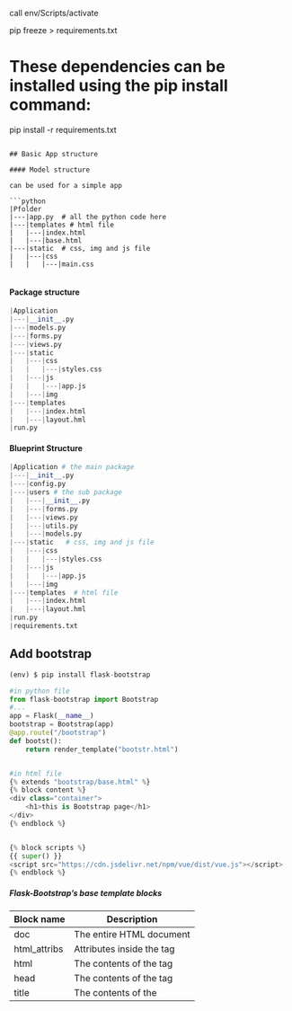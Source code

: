 

call env/Scripts/activate

pip freeze > requirements.txt
# These dependencies can be installed using the pip install command:

pip install -r requirements.txt
```

## Basic App structure

#### Model structure

can be used for a simple app

```python
|Pfolder
|---|app.py  # all the python code here
|---|templates # html file
|   |---|index.html
|   |---|base.html
|---|static  # css, img and js file 
|   |---|css
|   |   |---|main.css
		
```

#### Package structure

```python
|Application
|---|__init__.py
|---|models.py
|---|forms.py
|---|views.py
|---|static
|   |---|css
|   |   |---|styles.css
|   |---|js
|   |   |---|app.js
|   |---|img
|---|templates
|   |---|index.html
|   |---|layout.hml
|run.py
```

####  Blueprint Structure

```python
|Application # the main package
|---|__init__.py
|---|config.py
|---|users # the sub package  
|   |---|__init__.py
|   |---|forms.py
|   |---|views.py
|   |---|utils.py
|   |---|models.py
|---|static   # css, img and js file 
|   |---|css
|   |   |---|styles.css
|   |---|js
|   |   |---|app.js
|   |---|img
|---|templates  # html file
|   |---|index.html
|   |---|layout.hml
|run.py
|requirements.txt 
```



## Add bootstrap

```python
(env) $ pip install flask-bootstrap

#in python file
from flask-bootstrap import Bootstrap
#...
app = Flask(__name__)
bootstrap = Bootstrap(app)
@app.route("/bootstrap")
def bootst():
    return render_template("bootstr.html")


#in html file
{% extends "bootstrap/base.html" %}
{% block content %}
<div class="container">
    <h1>this is Bootstrap page</h1>
</div>
{% endblock %}


{% block scripts %}
{{ super() }}
<script src="https://cdn.jsdelivr.net/npm/vue/dist/vue.js"></script>
{% endblock %}
```

##### Flask-Bootstrap’s base template blocks

| Block name   | Description                                           |
| ------------ | ----------------------------------------------------- |
| doc          | The entire HTML document                              |
| html_attribs | Attributes inside the <html> tag                      |
| html         | The contents of the <html> tag                        |
| head         | The contents of the <head> tag                        |
| title        | The contents of the <title> tag                       |
| metas        | The list of <meta> tags                               |
| styles       | CSS definitions                                       |
| body_attribs | Attributes inside the <body> tag                      |
| body         | The contents of the <body> tag                        |
| navbar       | User-defined navigation bar                           |
| content      | User-defined page content                             |
| scripts      | JavaScript declarations at the bottom of the document |

## Error Pages

```python
# in python file
@app.errorhandler(404)
def page_not_found(e):
	return render_template('404.html'), 404
@app.errorhandler(500)
def internal_server_error(e):
	return render_template('500.html'), 500

#we crreate 404.html and 500.html file

```

## Add CSS

```css
{% block head %}
{{ super() }}
<link rel="shortcut icon" href="{{ url_for('static', filename='favicon.ico') }}"
type="image/x-icon">
<link rel="icon" href="{{ url_for('static', filename='favicon.ico') }}"
type="image/x-icon">
{% endblock %}
```

## Handling  dates and times

```python
(env) $ pip install flask-moment

# python file
from flask-moment import Moment
moment = Moment(app)

#in base.html

    {% block body %}

    {% block scripts %}
    {{ super() }}
    {{ moment.include_moment() }}
    {% endblock %}

    {% endblock %}
#in index.html
{% block body %}

<h1>This is index page</h1>
<p>The local date and time is: {{ moment(current_time).format('LLL') }}.</p>
<p>That was: {{ moment(current_time).fromNow(refresh=True) }}</p>
<p> try this code : {{ current_time }} </p>
<p>The current date and time is: {{ moment(current_time).format('MMMM Do YYYY, h:mm:ss a') }}.</p>

{% endblock %}
```

## Web Forms

##### Simple form

> python file

```python
@app.route('/')
def index():
    return render_template("index.html")


@app.route('/hello',methods=["POST"])
def hello():
    name = request.form.get("name")
    return render_template("hello.html", name=name)
```

> index.html

```html
{% block body %}
<form action="{{ url_for('hello') }}" method="POST">
    <input type="text" name="name" placeholder=" Enter Your Name">
    <button>
        Submit
    </button>
</form>
{% endblock %}
```

> hello.html

```html
{% block body %}
Hello, {{ name }}
{% endblock %}
```



##### WTForms

```python
(venv) $ pip install flask-wtf

# in python file
from flask_wtf import FlaskForm
from wtforms import StringField, SubmitField
from wtforms.validators import DataRequired

app = Flask(__name__)
app.config['SECRET_KEY'] = 'hard to guess string'

class LoginForm(FlaskForm):
    username = StringField("enter your Username : ")
    password = PasswordField("enter your Password : ")
    
@app.route("/form", methods=["GET", "POST"])
def form():
    form = LoginForm()
    if form.validate_on_submit():
        return "<h2> username is :  {} <br> and the password is : {} 						</h2>".format(
                    form.username.data, form.password.data
                 )
    return render_template("form.html", form=form)
    
# in html file

 <form action="{{ url_for('form') }}" method="POST">
        {{ form.csrf_token }}
        {{ form.username.label }}
        {{ form.username }} <br>
        {{ form.password.label }}
        {{ form.password }}<br>
        <input type="submit" value="submit">
    </form>
```

##### WTForms standard HTML fields

`BooleanField` : Checkbox with True and False values
`DateField` Text : field that accepts a `datetime.date` value in a given format
`DateTimeField` : Text field that accepts a `datetime.datetime` value in a given format
`DecimalField  `: Text field that accepts a `decimal.Decimal` value
`FileField File` : upload field
`HiddenField` : Hidden text field
`MultipleFileField ` : Multiple file upload field
`FieldList` : List of fields of a given type

`FloatField`  : Text field that accepts a floating-point value
`FormField`  : Form embedded as a field in a container form
`IntegerField`  : Text field that accepts an integer value
`PasswordField`  : Password text field
`RadioField`  : List of radio buttons
`SelectField`  : Drop-down list of choices
`SelectMultipleField`  : Drop-down list of choices with multiple selection
`SubmitField`  : Form submission button
`StringField`  : Text field
`TextAreaField`  : Multiple-line text field

##### WTForms validators

`DataRequired`  :  Validates that the field contains data after type conversion
`Email`  :  Validates an email address
`EqualTo`  :  Compares the values of two fields; useful when requesting a password to be entered twice for
confirmation
`InputRequired`  :  Validates that the field contains data before type conversion
`IPAddress `  : Validates an IPv4 network address
`Length `  : Validates the length of the string entered
`MacAddress`  :  Validates a MAC address
`NumberRange `  : Validates that the value entered is within a numeric range
`Optional`  :  Allows empty input in the field, skipping additional validators
`Regexp`  :  Validates the input against a regular expression
`URL `  : Validates a URL
`UUID `  : Validates a UUID
`AnyOf `  : Validates that the input is one of a list of possible values
`NoneOf `  : Validates that the input is none of a list of possible values

##### Using reCAPTCH IN WTForms

```python
#python file
from flask_wtf import FlaskForm, RecaptchaField
...
app.config["RECAPTCHA_PUBLIC_KEY"] = "6LdzlboUAAAAAHqPF6xaIcHopRX82j4ohEW1WlFQ"
app.config["RECAPTCHA_PRIVATE_KEY"] = "6LdzlboUAAAAAMZbgKBAnAOBZCReWHXMw7S6nwjy"
...
recaptcha = RecaptchaField()

# html file

<form action="{{ url_for('form') }}" method="POST">
            {{ form.csrf_token }}
            {{ form.username.label }}
            {{ form.username }} <br>
            {{ form.password.label }}
            {{ form.password }}<br>
            {{ form.recaptcha }}
            {% for error in form.recaptcha.errors %}
            <ul>
            <li style="color:red;"> {{ error }}</li>
            </ul>
            {% endfor %}
            <input type="submit" value="submit">
        </form>

```

##### Creating a Macro to Reduce Code Duplication

```html
<!-- _render_field.html -->
{% macro render_field(field) %}
{{ field.label }} 
{{ field(**kwargs)|safe }}<!-- (kwargs) keyword argement-->
<ul>
{% for error in field.errors %}
<li style="color:red;"> {{ error }}</li>
{% endfor %}
</ul>
{% endmacro %}

<!-- to use it  -->
{% from "_render_field.html" import render_field %}
...
<form action="{{ url_for('form') }}" method="POST">
{{ form.csrf_token }}
{{ render_field(form.username) }}
{{ render_field(form.password) }}
{{ render_field(form.recaptcha) }}
<input type="submit" value="submit">
</form>
```

##### Using Bootstrap With WTForms

```html
<!-- bootstrap code-->
<form>
  <div class="form-group">
    <label for="exampleInputEmail1">Email address</label>
    <input type="email" class="form-control" id="exampleInputEmail1" aria-describedby="emailHelp" placeholder="Enter email">
    <small id="emailHelp" class="form-text text-muted">We'll never share your email with anyone else.</small>
  </div>
  <div class="form-group">
    <label for="exampleInputPassword1">Password</label>
    <input type="password" class="form-control" id="exampleInputPassword1" placeholder="Password">
  </div>
  <div class="form-group form-check">
    <input type="checkbox" class="form-check-input" id="exampleCheck1">
    <label class="form-check-label" for="exampleCheck1">Check me out</label>
  </div>
  <button type="submit" class="btn btn-primary">Submit</button>
</form>

<!-- converted code-->
<form action="{{ url_for('form') }}" method="POST">
            {{ form.csrf_token }}
            <div class="form-group">
                <label for="exampleInputEmail1"> {{ form.username.label }}</label>
                {{ form.username(class="form-control", placeholder="Enter email") }}
            </div>
            <div class="form-group">
                <label for="exampleInputEmail1"> {{ form.password.label }}</label>
                {{ form.password(class="form-control", placeholder="Enter email") }}
                <div class="form-group">
                    {{ form.recaptcha }}
                    {% for error in form.recaptcha.errors %}
                    <ul>
                        <li style="color:red;"> {{ error }}</li>
                    </ul>
                    {% endfor %}
                </div>
                <button type="submit" class="btn btn-primary">Submit</button>
        </form>
```

##### Validator Error

```python

class LoginForm(FlaskForm):
    #...
    def validate_field(self, field):
        if True:
            raise ValidationError('validation message')

            
#Example:
from flask_wtf import FlaskForm
from wtforms import StringField, PasswordField, SubmitField, BooleanField
from wtforms.validators import DataRequired, length, Email, EqualTo, ValidationError
from flaskblog.models import User


class RegistrationForm(FlaskForm):
    username = StringField('Username', validators=[
                           DataRequired(), length(min=4, max=20)])
    email = StringField('Email', validators=[DataRequired(), Email()])
    password = PasswordField('Password', validators=[
                             DataRequired(), length(min=8, max=16)])
    confirm_password = PasswordField('Confirm Password', validators=[
        DataRequired(), EqualTo('password')])
    submit = SubmitField('Sign Up')

   
    def validate_username(self, username):
        #check if username is in the db 
        user = User.query.filter_by(username=username.data).first()
        # if user exist in db 
        if user:
            raise ValidationError('username already exists. Try another?')
        
        
```



## Linking page

```python
#python code 
@app.route('/more')
def morefun():
    return render_template("more.html")

# in html code
<a href="{{ url_for('morefun') }}">See more... <a/>
```

##  Database

#### Python Database Frameworks 

- in Flask you can work with **MySQL**, **Postgres**, **SQLite**, **Redis**, **MongoDB**, **CouchDB**, or **DynamoDB** if any of
  these is your favorite.
- there are also a number of database abstraction
  layer packages, such as **SQLAlchemy** or **MongoEngine**, that allow you to work at a
  higher level with regular Python objects instead of database entities such as tables,
  documents, or query languages.

###### Facture in  choosing a database

- Ease to Use
- Performance
- Portability
- Flask Integration

#### Flask SQLAlchemy

```python
(env)$ pip install sqlalchemy

#in python file
import os
from flask_sqlalchemy import SQLAlchemy

basedir = os.path.abspath(os.path.dirname(__file__))
app =Flask(__name__)
app.config["SQLALCHEMY_DATABASE_URI"] = 'sqlite:///' + os.path.join(basedir,'data.sqlite')
app.config["SQLALCHEMY_TRACK_MODIFICATIONS"] = False

db = SQLAlchemy(app)
```



##### Flask-SQLAlchemy database URLs

| Database Engine     | URL                                              |
| ------------------- | ------------------------------------------------ |
| MYSQL               | mysql://username:password@hostname/database      |
| Postgres            | postgresql://username:password@hostname/database |
| SQLite(Linux,macOS) | sqlite:////absolute/path/to/database             |
| SQLite(windows)     | sqlite:///c:/absolute/path/to/database           |

**Ex : **`app.config["SQLALCHEMY_DATABASE_URI"] = "sqlite:///test.db"`

suggests setting key  `SQLALCHEMY_TRACK_MODIFICATIONS` to use less memory 

`app.config["SQLALCHEMY_TRACK_MODIFICATIONS"] = False`



##### Model 

create a model

```python
class Role(db.Model):
    # SQLAlchemy assign a default table name if you don't assignet
    __tablename__ = "roles"
    id = db.Column(db.Integer, primary_key=True)
    name = db.Column(db.String(64), unique=True)

    def __repr__(self):
        return '<Role %r>' % self.name
    
    
class User(db.Model):
    __tablename__="users"
    id= db.Column(db.Integer, Primary_key=True)
    username=db.Column(db.String(64), unique=True)

    def __repr__(self):
    
```

###### Create SQL db

```python
(env)$ >> python
from <filename>(ex:hello) import db #model
from apllication import db #package
db.create_all()


#you can use terminal to add data to db


```



##### SQLAlchemy column types

| Type name    | Python type        | Description                                                  |
| ------------ | ------------------ | ------------------------------------------------------------ |
| Integer      | int                | Regular integer, typically 32 bits                           |
| SmallInteger | int                | Short-range integer, typically 16 bits                       |
| BigInteger   | int or long        | Unlimited precision integer                                  |
| Float        | float              | Floating-point number                                        |
| Numeric      | decimal.Decimal    | Fixed-point number                                           |
| String       | str                | Variable-length string                                       |
| Text         | str                | Variable-length string, optimized for large or unbounded length |
| Unicode      | unicode            | Variable-length Unicode string                               |
| UnicodeText  | unicode            | Variable-length Unicode string, optimized for large or unbounded length |
| Boolean      | bool               | Boolean value                                                |
| Date         | datetime.date      | Date value                                                   |
| Time         | datetime.time      | Time value                                                   |
| DateTime     | datetime.datetime  | Date and time value                                          |
| Interval     | datetime.timedelta | Time interval                                                |
| Enum         | str                | List of string values                                        |
| PickleType   | Any python object  | Automatic Pickle serialization                               |
| LargeBinary  | str                | Binary blob                                                  |

##### SQLAlchemy column options

`primary_key`   If set to True , the column is the table’s primary key.
`unique`   If set to True , do not allow duplicate values for this column.
`index`   If set to True , create an index for this column, so that queries are more efficient.
`nullable`   If set to True , allow empty values for this column. If set to False , the column will not allow null values.
`default`   Define a default value for the column.



##### Relationships

###### One To Many Relationship

```python
#  a Role can have Many User
# a User can have One Role


class Role(db.Model):
	__tablename__ = "roles"
    id = db.Column(db.Integer, primary_key=True)
    name = db.Column(db.String(64), unique=True)
    # from user table i want to know the user with the same role
    # (backref) is going to create a fake column(role) in the other  				table(User)
	users = db.relationship('User', backref='rol²e' ,lazy='dynamic')
    
    
    
class User(db.Model):
	 __tablename__="users"
    id= db.Column(db.Integer, Primary_key=True)
    username=db.Column(db.String(64), unique=True)
    # the id of the role from roles table
	role_id = db.Column(db.Integer, db.ForeignKey('roles.id'))
```

###### One to One Relationships

```python
class Parent(db.Model):
	__tablename__ = "parent"
    id = db.Column(db.Integer, primary_key=True)
    name = db.Column(db.String(64), unique=True)
	child = db.relationship('Child', backref='parent', uselist=False)
    
    
class Child(db.Model):
	 __tablename__="child"
    id= db.Column(db.Integer, Primary_key=True)
    username=db.Column(db.String(64), unique=True)
	parent_id = db.Column(db.Integer, db.ForeignKey('parent.id'))
```

###### Many-To-Many Relationships

```python
# Association table
subs= db.Table('subs',
              db.Column('user_id',db.Integer, db.ForeignKey('user.user_id')),
              db.Column('channel_id',db.Integer, ForeignKey('channel.channel_id')))


# a user can subscribe to many channel
class User(db.model):
    user_id= db.Column(db.Integer, Primary_key=True)
    name = db.Column(db.String(20))
    subscription=db.ralationship('Channel', secondary= subs, backref=db.backref('subscribers', lazy ='dynamic'))
      
               
# a channel can have many users 
class Channel(db.model):
    channel_id= db.Column(db.Integer, Primary_key=True)
    channel_name = db.Column(db.String(20))
```



###### SQLAlchemy relationship options

`backref` Add a back reference in the other model in the relationship.
`primaryjoin` Specify the join condition between the two models explicitly. This is necessary only for 								ambiguous relationships.
`lazy` Specify how the related items are to be loaded. Possible values are select (items are loaded on
			 demand the first time they are accessed), immediate (items are loaded when the source object is
			 loaded), joined (items are loaded immediately, but as a join), subquery (items are loaded
			 immediately, but as a subquery), noload (items are never loaded), and dynamic (instead of loading
			 the items, the query that can load them is given).
`uselist` If set to False , use a scalar instead of a list.
`order_by` Specify the ordering used for the items in the relationship.
`secondary` Specify the name of the association table to use in many-to-many relationships.
`secondaryjoin` Specify the secondary join condition for many-to-many relationships when SQLAlchemy								   cannot determine it on its own.

##### Database Operations

###### Creating the Tables

```python
(env) $ flask shell
>>> from hello import db
>>> db.create_all()
# to destroy all the data of db
>>> db.drop_all()
```

###### Inserting Rows

```sqlite
>>> from hello import Role, User
>>> admin_role = Role(name='Admin')
>>> mod_role = Role(name='Moderator')
>>> user_role = Role(name='User')
>>> user_john = User(username='john', role=admin_role)
>>> user_susan = User(username='susan', role=user_role)
>>> user_david = User(username='david', role=user_role)

>>> db.session.add(admin_role)
>>> db.session.add(mod_role)
>>> db.session.add(user_role)
>>> db.session.add(user_john)
>>> db.session.add(user_susan)
>>> db.session.add(user_david)
or
>>> db.session.add_all([admin_role, mod_role, user_role,
... user_john, user_susan, user_david])

>>> db.session.commit()
```

###### Modifying Rows

```sqlite
>>> admin_role.name = 'Administrator'
>>> db.session.add(admin_role)
>>> db.session.commit()
```

###### Deleting Rows

```sqlite
>>> db.session.delete(mod_role)
>>> db.session.commit()
```

###### Querying Rows

```sqlite
>>> Role.query.all()
[<Role 'Administrator'>, <Role 'User'>]
>>> User.query.all()
[<User 'john'>, <User 'susan'>, <User 'david'>]


>>> User.query.filter_by(role=user_role).all()
[<User 'susan'>, <User 'david'>]
```

###### SQLAlchemy query filters

`filter()` Returns a new query that adds an additional filter to the original query
`filter_by()` Returns a new query that adds an additional equality filter to the original query
`limit()` Returns a new query that limits the number of results of the original query to the given number
`offset()` Returns a new query that applies an offset into the list of results of the original query
`order_by()` Returns a new query that sorts the results of the original query according to the given criteria
`group_by()` Returns a new query that groups the results of the original query according to the given criteria

###### SQLAlchemy query executors

`all()` Returns all the results of a query as a list
`first()` Returns the first result of a query, or None if there are no results
`first_or_404()` Returns the first result of a query, or aborts the request and sends a 404 error as the 									response if there are no results
`get()` Returns the row that matches the given primary key, or None if no matching row is found
`get_or_404()` Returns the row that matches the given primary key or, if the key is not found, aborts the 								request and sends a 404 error as the response
`count()` Returns the result count of the query
`paginate()` Returns a Pagination object that contains the specified range of results

```sql
>>> users = user_role.users
>>> users
[<User 'susan'>, <User 'david'>]
>>> users[0].role
<Role 'User'>


>>> user_role.users.order_by(User.username).all()
[<User 'david'>, <User 'susan'>]
>>> user_role.users.count()
2
```



#### Code for Test

> python file

```python
@app.route('/', methods=['GET', 'POST'])
def index():
	form = NameForm()
	if form.validate_on_submit():
		user = User.query.filter_by(username=form.name.data).first()
		if user is None:
			user = User(username=form.name.data)
			db.session.add(user)
			db.session.commit()
			session['known'] = False
		else:
			session['known'] = True
		session['name'] = form.name.data
		form.name.data = ''
		return redirect(url_for('index'))
	return render_template('index.html',
		form=form, name=session.get('name'),
		known=session.get('known', False))
```

> html file

```html
{% extends "base.html" %}
{% import "bootstrap/wtf.html" as wtf %}
{% block title %}Flasky{% endblock %}
{% block page_content %}
<div class="page-header">
<h1>
    Hello, 
    {% if name %}
    {{ name }}
    {% else %}
    Stranger
    {% endif %}
    !</h1>
{% if not known %}
<p>Pleased to meet you!</p>
{% else %}
<p>Happy to see you again!</p>
{% endif %}
</div>
{{ wtf.quick_form(form) }}
{% endblock %}
```

## Flask Migrate

if i want to add new column to table in my database flask migrate compare the current version off your database with the old one and make changes . 

```python
from flask import Flask
from flask_sqlalchemy import SQLAlchemy

app = Flask(__name__)
app.config.from_pyfile('config.cfg')
db = SQLAlchemy

class Person(db.Model):
    id = db.Column(db.Integer, primary_key=True)
    name = db.Column(db.String(20))
    pets = db.ralationship('Pet', backref ='owner', lazy='dynamic')

class Pet(db.Model):
    
    id = db.Column(db.Integer, primary_key=True)
    name = db.Column(db.String(20))
    new = db.Column(db.String(20))
    owner_id = db.Column(db.Integer, db.ForeignKey('person.id'))
```

> (env) $ pip install flask-migrate

```python
from flask_migrate import Migrate
...
migrate = Migrate(app, db)
```

##### Initialize 

This commend create a  **migrations directory**   where all the migration scripts will be
stored.

```
(env) $ flask db init
```

##### Create a Migration Script

```
(env) $ flask db migrate -m"initial megration"
```

##### Updating a Migrate 

```
(env) $ flask db update
```

### Using Flask-Script

> menage.py

```python
from flask_script import Manager
from flask_migrate import Migrate, MigrateCommand
...

migrate = Migrate(app, db)

manager = Manager(app)
manager.add_command('db', MigrateCommand)
```

```
$ python manage.py db init
$ python manage.py db migrate
$ python manage.py db upgrade
$ python manage.py db --help
```



## Flask-Mail

Many types of applications need to notify users when certain events occur, and the
usual method of communication is email.

we are going to learn how to send emails from a Flask application.



##### Install Flask-Mail

```
(env) $ pip install flask-mail
```

###### Flask-Mail SMTP server configuration keys

| Key           | Default   | Description                                   |
| ------------- | --------- | --------------------------------------------- |
| MAIL_SERVER   | localhost | Hostname or IP address of the email server    |
| MAIL_PORT     | 25        | Port of the email server                      |
| MAIL_USE_TLS  | Fase      | Enable Transport Layer Security(TLS) Security |
| MAIL_USE_SSL  | Flase     | Enable Secure Sockets Layer (SSL) Security    |
| MAIL_USERNAME | None      | Mail Account username                         |
| MAIL_PASSWORD | None      | Mail Account password                         |

###### Configuration

**In Python File** 

```python
from flask_mail import Mail
import os
# ...
app.config['MAIL_SERVER'] = 'smtp.googlemail.com'
app.config['MAIL_PORT'] = 587
app.config['MAIL_USE_TLS'] = True
app.config['MAIL_USERNAME'] = os.environ.get('MAIL_USERNAME')
app.config['MAIL_PASSWORD'] = os.environ.get('MAIL_PASSWORD')
app.config['MAIL_DEFAULT_SENDER'] = ('Ismail Fiki','contact@ismailfiki.com')
app.config['MAIL_MAX_EMAILS'] = None

#Flask-Mail is initiation

mail = Mail(app)
```

> Never write account credentials directly in your scripts, particularly
> if you plan to release your work as open source. To protect your
> account information, have your script import sensitive information
> from environment variables.



Set Up Server And Send Email

```python
from flask_mail import Mail, Message
...
@app.route('/')
def index():
    msg = Message('Hey There', recipients=['sendto@mail.com'])
    # to add more recipient
    msg.add_recipient('sendto3@mail.com','sendto2@mail.com')
    #you can use msg.body or msg.html don't use them both at the same time
    msg.body = 'message body '
    msg.html = '<b> this is the message on html </b>'
    mail.send(msg)
    return 'Message has been sent!'
```



###### Integrate Email With The App

```python
from flask_mail import Message
...
app.config['FLASKY_MAIL_SUBJECT_PREFIX'] = '[Flasky]'
app.config['FLASKY_MAIL_SENDER'] = 'Flasky Admin <flasky@example.com>'

def send_email(to, subject, template, **kwargs):
    msg = Message(app.config['FLASKY_MAIL_SUBJECT_PREFIX'] + subject,
    	sender=app.config['FLASKY_MAIL_SENDER'], recipients=[to])
    msg.body = render_template(template + '.txt', **kwargs)
    msg.html = render_template(template + '.html', **kwargs)
    mail.send(msg)
```

```python
# ...
app.config['FLASKY_ADMIN'] = os.environ.get('FLASKY_ADMIN')
# ...
@app.route('/', methods=['GET', 'POST'])
def index():
	form = NameForm()
	if form.validate_on_submit():
    	user = User.query.filter_by(username=form.name.data).first()
    if user is None:
    	user = User(username=form.name.data)
    	db.session.add(user)
    	session['known'] = False
    	if app.config['FLASKY_ADMIN']:
    		send_email(app.config['FLASKY_ADMIN'], 'New User',
    			'mail/new_user', user=user)
    else:
    	session['known'] = True
    session['name'] = form.name.data
    form.name.data = ''
    return redirect(url_for('index'))
return render_template('index.html', form=form, name=session.get('name'),
    	known=session.get('known', False))
```

# Package Structure

```
flasky
	packagename
	___|templates
	___|static
	___|__init__.py
	___|rootes.py
	___|forms.py
	___|models.py
	env
	run.py
```

```
to create a db
python
>> from packagename import db
>> from packagename.models import <class names>
>>db.create_all()

```



## Flash Notification

`rootes.py`

```python
from flask import flash
# passing the message and class for bbotstrap to use
flash(f'Your Account has been created ! You are now able to log in ', 'success')

```

in `base.html`

```html
 <div class="col-md-8">
                <!-- create an alert for flash message using bootstrap -->
                {% with messages = get_flashed_messages(with_categories =true) %}
                {% if messages %}
                {% for category, message in messages %}
                <div class="alert alert-{{ category }} ">
                    {{ message }}
                </div>
                {% endfor %}
                {% endif %}
                {% endwith %}
                {% block content %}{% endblock %}
            </div>
```



## Large Application Structure

```
flasky
	app
	___|templates
	___|static
	___|main
	_______|__init__.py
	_______|errors.py
	_______|forms.py
	_______|views.py
	___|__init__.py
	___|email.py
	___|models.py
	migrations
	tests
	___|__init__.py
	___|test*.py
	env
	requirements.txt
	config.py
	flasky.py
```

## Security

### Bcrypt

```python
pip install flask-bcrypt




#create hash code in register for example
hashed_password = bcrypt.generate_password_hash(<password>).decode('utf-8')
#check if the password we have is equil to the password we entred
bcrypt.check_password_hash(hashed_password,<pass>)

```

in  `__init__.py ` file

```python
from flask_bcrypt import Bcrypt

bcrypt = Bcrypt(app)
```

## flask-login

```python
pip install flask-login

#initialisation
# in __init__.py
from flask_login import LoginLanager

#...
login_manager = LoginManager(app)
login_manager.login_view = 'login'

# in models.py
from <packagename> import db,login_manager


# EXAMPLE:

# in models.py
#****************

from flaskblog import db, login_manager
from flask_login import UserMixin

# create a decorated function to connect to db
@login_manager.user_loader
def load_user(user_id):
    return User.query.get(int(user_id))


class User(db.Model, UserMixin):
    #....

# in roores.py
#****************
from flask import render_template, url_for, flash, redirect
from flaskblog import app, db, bcrypt
from flaskblog.forms import RegistrationForm, LoginForm
from flaskblog.models import User, Post
from flask_login import login_user, current_user, logout_user, login_required


@app.route('/login', methods=['GET', 'POST'])
def login():
    if current_user.is_authenticated:
        return redirect(url_for('home'))
    form = LoginForm()
    if form.validate_on_submit():
        # check if the email exist
        user = User.query.filter_by(email=form.email.data).first()
        # check if the email and password is valid
        if user and bcrypt.check_password_hash(user.password, 						form.password.data):
            login_user(user, remember=form.remember.data)
            return redirect(url_for('home'))
        else:
            flash(f'Login Unsuccessful. Please check your Email and 						password', 'danger')
    return render_template('login.html', title='Login', form=form)


@app.route('/logout')
def logout():
    logout_user()
    return redirect(url_for('home'))


@app.route('/account')
@login_required
def account():
    return render_template('account.html', title='Account' )

```

#### CRUD

###### Create

> rootes.py

```python
@app.route('/')
@app.route('/home')
def home():
    posts = Post.query.all()
    return render_template('home.html', posts=posts)



@app.route('/post/new', methods=['GET', 'POST'])
@login_required
def new_post():
    form = PostForm()
    if form.validate_on_submit():
        new_post = Post(title=form.title.data,
                        content=form.content.data, author=current_user)
        # add the user to db
        db.session.add(new_post)
        # commit change
        db.session.commit()
        flash('Your Post has been created', 'success')
        return redirect(url_for('home'))
    return render_template('create_post.html', title='New Post', legend='New Post', form=form)
```

> forms.py

```python
class PostForm(FlaskForm):
    title = StringField('Title', validators=[DataRequired()])
    content = TextAreaField('Content', validators=[DataRequired()])
    submit = SubmitField('Post')
```

> create_post.html

```html
{% extends 'layout.html' %}



{% block content %}
<div class="content-section">
    <form method="POST" action="">
        {{ form.hidden_tag() }}
        <fieldset class="form-group">
        <legend class="border-bottom mb-4">{{ legend }} </legend>
        <div class="form-group">
        {{ form.title.label(class="form-control-label") }}
        {% if form.title.errors %}
        {{ form.title(class="form-control form-control-lg is-invalid") }}
         <div class="invalid-feedback">
        {% for error in form.title.errors %}
         <span>{{ error }}</span>
        {% endfor %}
                    </div>
        {% else %}
        {{ form.title(class="form-control form-control-lg") }}
         {% endif %}
            </div>
            <div class="form-group">
        {{ form.content.label(class="form-control-label") }}
        {% if form.content.errors %}
       {{ form.content(class="form-control form-control-lg is-invalid") }}
                    <div class="invalid-feedback">
                        {% for error in form.content.errors %}
                            <span>{{ error }}</span>
                        {% endfor %}
                    </div>
                {% else %}
                    {{ form.content(class="form-control form-control-lg") }}
                {% endif %}
            </div>
        </fieldset>
        <div class="form-group">
            {{ form.submit(class="btn btn-outline-info") }}
        </div>
    </form>
</div>
{% endblock %}
```

> layout.html

```html
...
{% if current_user.is_authenticated %}
<a class="nav-item nav-link" href="{{ url_for('new_post') }}">New Post</a>
...
 {% endif %}
```

###### Update

> post.html

```html
{% extends 'layout.html' %}

{% block content %}

<article class="media content-section">
  <img class="rounded-circle article-img" src="{{ url_for('static', filename='image/'+post.author.image_file) }}">
  <div class="media-body">
    <div class="article-metadata">
      <a class="mr-2" href="#">{{ post.author.username }}</a>
      <small class="text-muted">{{ post.date_posted.strftime('%Y-%m-%d at %H:%M:%S') }}</small>
      {% if post.author == current_user %}
      <div>
        <a class="btn btn-secondary btn-sm mt-1 mb-1" href="{{ url_for('update_post', post_id=post.id) }}"> Update </a>
        <button type="button" class="btn btn-danger btn-sm m-1" data-toggle="modal" data-target="#deletModal">Delete
        </button>
        <!-- Modal -->
        <div class="modal fade" id="deletModal" tabindex="-1" role="dialog" aria-labelledby="deletModalLabel"
          aria-hidden="true">
          <div class="modal-dialog" role="document">
            <div class="modal-content">
              <div class="modal-header">
                <h5 class="modal-title" id="deletModalLabel">Delet Post</h5>
                <button type="button" class="close" data-dismiss="modal" aria-label="Close">
                  <span aria-hidden="true">&times;</span>
                </button>
              </div>
              <!-- <div class="modal-body">
                Are you Sure you want to Delete this Post ?
              </div> -->
              <div class="modal-footer">
                <button type="button" class="btn btn-secondary" data-dismiss="modal">Close</button>
                <form action="{{ url_for('delete_post',post_id=post.id) }}" method="post">
                  <input type="submit" class="btn btn-danger" value="Delete">
                </form>
              </div>
            </div>
          </div>
        </div>
      </div>
      {% endif %}
    </div>
    <h2 class="article-title">{{ post.title }}</h2>
    <p class="article-content">{{ post.content }}</p>
  </div>
</article>

{% endblock %}
```



> rootes.py

```python
@app.route('/post/<int:post_id>/update', methods=['GET', 'POST'])
@login_required
def update_post(post_id):
    #get the post with id= post_id or 404 page
    post = Post.query.get_or_404(post_id)
    #if the author of the post != the current user 
    if post.author != current_user:
        # forbieden page 
        abort(403)
    form = PostForm()
    if form.validate():
        post.title = form.title.data
        post.content = form.content.data

        db.session.commit()
        flash('Your Post has been Updated!', 'success')
        return redirect(url_for('post', post_id=post.id))
    elif request.method == 'GET':
        form.title.data = post.title
        form.content.data = post.content

    return render_template('create_post.html', title='Update Post', legend='Update Post', form=form)

```

###### Delete

> rootes.html

```python
@app.route('/post/<int:post_id>/delete', methods=['POST'])
@login_required
def delete_post(post_id):
     #get the post with id= post_id or 404 page
    post = Post.query.get_or_404(post_id)
    #if the author of the post != the current user 
    if post.author != current_user:
        # forbieden page 
        abort(403)
    db.session.delete(post)
    db.session.commit()
    flash('Your Post has been Deleted!', 'warning')
    return redirect(url_for('home'))
```

#### Pagination

```python
# 1 rootes.py
@app.route('/')
@app.route('/home')
def home():
    #get the 'page' with default=1 and accept only int
    page = request.args.get('page',1,type = int)            # Add this
    posts = Post.query.all() 								# Remove this
    #paginare 5 post per page
    posts = Post.query.paginate(page =page, per_page=5)     # Add this
    return render_template('home.html', posts=posts)


# 2 home.html
{% for post in posts %}                              # Remove this
{% for post in posts.items %}                        # Add this
...
#in the end of the page we add this code
{% for page_num in posts.iter_pages(left_edge=1, right_edge=1, left_current=1, right_current=2) %}
{% if page_num %}
    <!-- if we are in the curreet page -->
    {% if posts.page == page_num %}
    <!-- fill this btn -->
    <a class="btn btn-info mb-4" href="{{ url_for('home',page=page_num) }}"> {{ page_num }} </a>
    {% else %}
    <a class="btn btn-outline-info mb-4" href="{{ url_for('home',page=page_num) }}"> {{ page_num }} </a>
    {% endif %}

{% else %}
...
{% endif %}
{% endfor %}
```

#### Order Post 

```python
# order post from the wenest to the last 
posts = Post.query
.order_by(Post.date_posted.desc())
.paginate(page =page, per_page=5)

```

#### Display post by User

```python
 # 1 create a root for user post
    # roots.py
    @app.route('/user/<string:username>')
def user_posts(username):
    #get the 'page' with default=1 and accept only int
    page = request.args.get('page',1,type = int)
    # grab the post by user
    user = User.query.filter_by(username=username).first_or_404()
    #filter post by username if one is found 
    #paginare 5 post per page
    posts = Post.query\
        .filter_by(author=user)\
        .order_by(Post.date_posted.desc())\
        .paginate(page =page, per_page=5)
    return render_template('user_posts.html', posts=posts, user=user)


# 2  create a view for this 
	# user_posts.html
    
{% extends 'layout.html' %}

{% block content %}

<h1 class="mb-3"> Posts by : {{ user.username }} ({{ posts.total }}) </h1>
{% for post in posts.items %}
<article class="media content-section">
<img class="rounded-circle article-img" src="{{ url_for('static', filename='image/'+post.author.image_file) }}">
    <div class="media-body">
        <div class="article-metadata">
            <a class="mr-2" href="{{ url_for('user_posts', username = post.author.username) }}">{{ post.author.username }}</a>
            <small class="text-muted">{{ post.date_posted.strftime('%Y-%m-%d') }}</small>
        </div>
        <h2><a class="article-title" href="{{ url_for('post', post_id=post.id) }}">{{ post.title }}</a></h2>
        <p class="article-content">{{ post.content }}</p>
    </div>
</article>
{% endfor %}
{% for page_num in posts.iter_pages(left_edge=1, right_edge=1, left_current=1, right_current=2) %}
{% if page_num %}
    <!-- if we are in the curreet page -->
    {% if posts.page == page_num %}
    <!-- fill this btn -->
    <a class="btn btn-info mb-4" href="{{ url_for('user_posts', username=user.username ,page=page_num) }}"> {{ page_num }} </a>
    {% else %}
    <a class="btn btn-outline-info mb-4" href="{{ url_for('user_posts', username=user.username ,page=page_num) }}"> {{ page_num }} </a>
    {% endif %}

{% else %}
...
{% endif %}
{% endfor %}

{% endblock %}
```

## Email and Password Reset

use Email to allow users to reset there password



### Generate   Secure Token

```python
from itsdangerous import TimedJSONWebSignatureSerializer as Serializer
#Generate token expire time is 30 seconds
s = Serializer('secret',30)
token = s.dumps({'user_id':1}).decode('utf-8')
token
'eyJhbGciOiJIUzUxMiIsImlhdCI6MTU3MTU3MDM0NiwiZXhwIjoxNTcxNTcwMzc2fQ.eyJ1c2VyX2lkIjoxfQ.Z92_ZiQlACUts_3Fg49EXcZhSAuEMyWEU_QzLzvBhT6QC-ae8yqwZc91YZNIi16UVbhLpuRnagGVJqRnGz-F1A'
# if we load this after 30second it giv's an error
s.loads(token)
{'user_id': 1}
```

##### Create Validation Methods

```python
# models.py
# 

from flaskblog import db, login_manager, app
from itsdangerous import TimedJSONWebSignatureSerializer as Serializer

class User(db.Model, UserMixin):
	...
    # generate rest token
    def get_rest_token(self, expire_sec=1800):
        s = Serializer(app.config['SECRET_KEY'], expire_sec)
        return s.dumps({'user_id':self.id}).decode('utf-8')
    
    
    @staticmethod # not to expect the (self) as an argement
    def verify_reset_token(token):  
        s=Serializer(app.config['SECRET_KEY'])
        try:
            user_id = s.loads(token)['user_id']
        except:
            return None
        return User.query.get(user_id)
    	...
```



##### Create roots for user to Reset Password

###### Create a Form

```python
class RequestResetForm(FlaskForm):
    email = StringField('Email', validators=[DataRequired(), Email()])
    submit = SubmitField('Request Password Reset')

    def validate_email(self, email):
        # check if email is in the db
        user = User.query.filter_by(email=email.data).first()
        # if email don't exist in db
        if user is None:
            raise ValidationError(
                'There is no account with that email. You must register first!')


class ResetPasswordForm(FlaskForm):
    password = PasswordField('Password', validators=[
                             DataRequired(), length(min=8, max=16)])
    confirm_password = PasswordField('Confirm Password', validators=[
                                     DataRequired(), EqualTo('password')])
    submit = SubmitField('Reset Password')
```

###### Create rootes

```python
#__init__.py


import os
...
from flask_mail import Mail


app = Flask(__name__)
...
# Mail config
app.config['MAIL_SERVER'] = 'smtp.gmail.com'
app.config['MAIL_PORT'] = 587
app.config['MAIL_USE_TLS'] = True
app.config['MAIL_USERNAME'] = os.environ.get('MAIL_USERNAME')
app.config['MAIL_PASSWORD'] = os.environ.get('MAIL_PASSWORD')
...
mail = Mail(app)
...


from flaskblog import rootes



#rootes.py
def send_rest_email(user):
    token = user.get_rest_token()
    msg = Message('Password Reset Request',
                  sender='smailfiki0808@gmail.com', recipients=[user.email])
    msg.body = f'''To reset your password visit the following link: 
    { url_for('reset_password' , token =token , _external=True) } 

    If you did not make this request then simply ignor this Email and no changes made
    '''
    mail.send(msg)


@app.route('/reset_password', methods=['GET', 'POST'])
def reset_request():
    # if we login then redirect to home
    if current_user.is_authenticated:
        return redirect(url_for('home'))
    form = RequestResetForm()
    # if we submit the form
    if form.validate_on_submit():
        user = User.query.filter_by(email=form.email.data).first()
        send_rest_email(user)
        flash('An Email has been sent with instruction to Reset password!', 'info')
        return redirect(url_for('login'))

    return render_template('reset_request.html', title='Request Reset Password', form=form)


@app.route('/reset_password/<token>', methods=['GET', 'POST'])
def reset_password(token):
     # if we login then redirect to home
    if current_user.is_authenticated:
        return redirect(url_for('home'))
    user = User.verify_reset_token(token)  # user =user.id
    if user is None:
        flash('that is an invalid or expired token!', 'warning')
        return redirect(url_for('reset_request'))
    form = ResetPasswordForm()
    if form.validate_on_submit():
        # generate a hash for the password entred
        hashed_password = bcrypt.generate_password_hash(
            form.password.data).decode('utf-8')
        user.password = hashed_password
        # commit change
        db.session.commit()
        # notification the user that the account is created successfully
        flash(f'Your Password has been Updated ! You are now able to log in ', 'success')
        # sent the user to the login page to log in
        return redirect(url_for('login'))
    return render_template('reset_password.html', title='Reset Password', form=form)
```



## Structure the project

### Blueprints

#### Create packages

```python
#main package
flaskblog
	# sub package
	main
		__init.py
		rootes.py
	# sub package
	users
		__init.py
		rootes.py
		forms.py
	# sub package
    posts
		__init.py
		rootes.py
		forms.py
	__init__.py
	models.py
	site.db
    config.py
	# img, css and js file
    static
	# html file
    templates
run.py
requirements.txt
```

#### Add Blueprint

**1** - in **sub packages** `rootes.py`  we add this code

```python
from flask import Blueprint
<subpackage name> = Blueprint('<subpackage name>', __name__)

# change the @app.route   with @<subpackage name>.route
```

**2** - change the `__init__.py` in the **main package**

```python
#...
#
from <main package name>.<subpackage name>.rootes import <subpackage name>
#...
app.register_blueprint(<subpackage name>)
```

**3** - change `url_for()` in the `html` and `py` files

```python
# change the url_for()
url_for('home') => url_for('<subpackage name>.home')
```

####  Config file

create `config.py` file 

```python
import os

class Config: 
    SECRET_KEY = os.environ.get('SECRET_KEY')
    SQLALCHEMY_DATABASE_URI = os.environ.get('SQLALCHEMY_DATABASE_URI')
    # Mail config
    MAIL_SERVER = 'smtp.mailtrap.io'
    MAIL_PORT = 587
    MAIL_USE_TLS = True
    # MAIL_USERNAME = '6aa1b105d5f87a'
    MAIL_USERNAME = os.environ.get('MAIL_USERNAME')
    # MAIL_PASSWORD = 'c2eded0939c1de'
    MAIL_PASSWORD = os.environ.get('MAIL_PASSWORD')
```

in the `__ini__t.py` of the **main package**

```python
from flaskblog.config import Config


app = Flask(__name__)
app.config.from_object(Config)
```

#### Create_app function



**1** - `__init__.py` **before change** 

```python
import os
from flask import Flask
from flask_sqlalchemy import SQLAlchemy
from flask_bcrypt import Bcrypt
from flask_login import LoginManager
from flask_mail import Mail

app = Flask(__name__)
app.config['SECRET_KEY'] = '5791628bb0b13ce0c676dfde280ba245'
app.config['SQLALCHEMY_DATABASE_URI'] = 'sqlite:///site.db'
db = SQLAlchemy(app)
bcrypt = Bcrypt(app)
login_manager = LoginManager(app)
login_manager.login_view = 'login'
login_manager.login_message_category = 'info'
app.config['MAIL_SERVER'] = 'smtp.googlemail.com'
app.config['MAIL_PORT'] = 587
app.config['MAIL_USE_TLS'] = True
app.config['MAIL_USERNAME'] = os.environ.get('EMAIL_USER')
app.config['MAIL_PASSWORD'] = os.environ.get('EMAIL_PASS')
mail = Mail(app)

from flaskblog import routes
```



`__init__.py` **After change** 

```python


from flask import Flask
from flask_sqlalchemy import SQLAlchemy
from flask_bcrypt import Bcrypt
from flask_login import LoginManager
from flask_mail import Mail
from flaskblog.config import Config



db = SQLAlchemy()
bcrypt = Bcrypt()
mail = Mail()
login_manager = LoginManager()
# the function to redirect if we attemp to access login_required view
login_manager.login_view = 'users.login'
# customize message category if we attemp to access login_required view
login_manager.login_message_category = 'info'




def create_app(config_class=Config):
    app = Flask(__name__)
    app.config.from_object(Config)

    db.init_app(app)
    bcrypt.init_app(app)
    mail.init_app(app)
    login_manager.init_app(app)

    from flaskblog.users.rootes import users
    from flaskblog.posts.rootes import posts
    from flaskblog.main.rootes import main

    app.register_blueprint(users)
    app.register_blueprint(posts)
    app.register_blueprint(main)

    return app


```

**2** -   **change** `app` to `current_app` in all the file  except `__init__.py` in the **main package**  

**3** -  change the `run.py`

**Before**

```python
from flaskblog import app

if __name__ == '__main__':
    app.run(debug=True)
```

**After**

```python

from flaskblog import create_app

app = create_app()
if __name__ == "__main__":
    app.run(debug=True)

```



### Errors Handlers

create a sub package errors with  `__init__.py` and `handlers.py`

```python
# in handlers.py 
from flask import Blueprint , render_template


errors = Blueprint('errors', __name__)


@errors.app_errorhandler(403)
def error_300(error):
    return render_template('errors/403.html'), 403


@errors.app_errorhandler(404)
def error_404(error):
    return render_template('errors/404.html'), 404


@errors.app_errorhandler(500)
def error_500(error):
    return render_template('errors/500.html'), 500

```

in the **templates folder** we add **errors folder** and `403.html, 404.html and 500.html` pages inside it

## Unit testing

```
$ tree
├── instance
├── migrations
├── project
│   ├── __init__.py
│   ├── models.py
│   ├── recipes
│   ├── static
│   ├── templates
│   ├── tests
│   │   ├── test_basic.py
│   │   ├── test_recipes.py
│   │   └── test_users.py
│   └── users
├── requirements.txt
└── run.py
```

### Creating a Basic Unit Test File

```python
# project/test_basic.py
 
 
import os
import unittest
 
from project import app, db, mail
 
 
TEST_DB = 'test.db'
 
 
class BasicTests(unittest.TestCase):
 
    ############################
    #### setup and teardown ####
    ############################
 
    # executed prior to each test
    def setUp(self):
        app.config['TESTING'] = True
        app.config['WTF_CSRF_ENABLED'] = False
        app.config['DEBUG'] = False
        app.config['SQLALCHEMY_DATABASE_URI'] = 'sqlite:///' + \
            os.path.join(app.config['BASEDIR'], TEST_DB)
        self.app = app.test_client()
        db.drop_all()
        db.create_all()
 
        # Disable sending emails during unit testing
        mail.init_app(app)
        self.assertEqual(app.debug, False)
 
    # executed after each test
    def tearDown(self):
        pass
 
 
###############
#### tests ####
###############
 
    def test_main_page(self):
        response = self.app.get('/', follow_redirects=True)
        self.assertEqual(response.status_code, 200)
 
 
if __name__ == "__main__":
    unittest.main()
```

run this code to lunch the test :`python project/tests/test_basic.py` 

# Flask + PostgreSQL

https://medium.com/@dushan14/create-a-web-application-with-python-flask-postgresql-and-deploy-on-heroku-243d548335cc

https://github.com/dushan14/books-store

https://github.com/dushan14/books-store.git

*Note that if you created the* **name_of_user** *and* **name_of_database** *as your user name on your machine, you can access that database with that user with* `psql` *command.*

```python
# Now create a superuser for PostgreSQL 
-u postgres createuser --superuser name_of_user
# And create a database using created user account 
-u name_of_user createdb name_of_database
# You can access created database with created user by, 
psql -U name_of_user -d name_of_database
```

## sample code with Flask 

`app.py`

```python
from flask import Flask, request

app = Flask(__name__)

@app.route("/")
def hello():
    return "Hello World!"

@app.route("/name/<name>")
def get_book_name(name):
    return "name : {}".format(name)

@app.route("/details")
def get_book_details():
    author=request.args.get('author')
    published=request.args.get('published')
    return "Author : {}, Published: {}".format(author,published)

if __name__ == '__main__':
    app.run()
```

## Create database

First create the database we need here for our application named **books_store**

```
-u name_of_user createdb books_store
```

Now you can check the created database with,

```
psql -U name_of_user -d books_store
```

## Create configurations

`config.py`

```python
import os
basedir = os.path.abspath(os.path.dirname(__file__))

class Config(object):
    DEBUG = False
    TESTING = False
    CSRF_ENABLED = True
    SECRET_KEY = 'this-really-needs-to-be-changed'
    SQLALCHEMY_DATABASE_URI = os.environ['DATABASE_URL']


class ProductionConfig(Config):
    DEBUG = False


class StagingConfig(Config):
    DEVELOPMENT = True
    DEBUG = True


class DevelopmentConfig(Config):
    DEVELOPMENT = True
    DEBUG = True


class TestingConfig(Config):
    TESTING = True
```

According to created configurations set **“APP_SETTINGS”** environment variable by running this in the terminal

```
export APP_SETTINGS="config.DevelopmentConfig"
```

Also add **“DATABASE_URL”** to environment variables. In this case our database URL is based on the created database. So, export the environment variable by this command in the terminal,

```
export DATABASE_URL="postgresql://localhost/books_store"
```

## Database migration

```
pip install flask_sqlalchemy
```

in `app.py`

```python
from flask import Flask, request
from flask_sqlalchemy import SQLAlchemy # Add this

app = Flask(__name__)

app.config.from_object(os.environ['APP_SETTINGS']) # Add this
app.config['SQLALCHEMY_TRACK_MODIFICATIONS'] = False # Add this
db = SQLAlchemy(app) # Add this

from models import Book # Add this

@app.route("/")
def hello():
    return "Hello World!"
```

`models.py`

> *Note that* **serialize** *method here is not needed for database migration but it will be useful when we need to return book objects in response as JSON.*

```python
from app import db

class Book(db.Model):
    __tablename__ = 'books'

    id = db.Column(db.Integer, primary_key=True)
    name = db.Column(db.String())
    author = db.Column(db.String())
    published = db.Column(db.String())

    def __init__(self, name, author, published):
        self.name = name
        self.author = author
        self.published = published

    def __repr__(self):
        return '<id {}>'.format(self.id)
    
    def serialize(self):
        return {
            'id': self.id, 
            'name': self.name,
            'author': self.author,
            'published':self.published
```

`manage.py`

```
pip install flask_script
pip install flask_migrate
pip install psycopg2-binary
```



```python
from flask_script import Manager
from flask_migrate import Migrate, MigrateCommand

from app import app, db

migrate = Migrate(app, db)
manager = Manager(app)

manager.add_command('db', MigrateCommand)


if __name__ == '__main__':
    manager.run()
```

Now we can start migrating database. First run,

```
python manage.py db init
```

This will create a folder named **migrations** in our project folder. To migrate using these created files, run

```
python manage.py db migrate
```

Now apply the migrations to the database using

```
python manage.py db upgrade
```

> *In a case of migration fails to be success try droping auto generated* **alembic_version** *table by* `drop table alembic_version;`

##  Finish the code

`app.py`

```python
import os
from flask import Flask, request, jsonify
from flask_sqlalchemy import SQLAlchemy

app = Flask(__name__)

app.config.from_object(os.environ['APP_SETTINGS'])
app.config['SQLALCHEMY_TRACK_MODIFICATIONS'] = False
db = SQLAlchemy(app)

from models import Book

@app.route("/")
def hello():
    return "Hello World!"

@app.route("/add")
def add_book():
    name=request.args.get('name')
    author=request.args.get('author')
    published=request.args.get('published')
    try:
        book=Book(
            name=name,
            author=author,
            published=published
        )
        db.session.add(book)
        db.session.commit()
        return "Book added. book id={}".format(book.id)
    except Exception as e:
	    return(str(e))

@app.route("/getall")
def get_all():
    try:
        books=Book.query.all()
        return  jsonify([e.serialize() for e in books])
    except Exception as e:
	    return(str(e))

@app.route("/get/<id_>")
def get_by_id(id_):
    try:
        book=Book.query.filter_by(id=id_).first()
        return jsonify(book.serialize())
    except Exception as e:
	    return(str(e))

if __name__ == '__main__':
    app.run()
```

Also, as now we have created **manage.py** now we can run our server locally by,

```
python manage.py runserver
```

`getdata.html`

```html
<!DOCTYPE html>
<html lang="en">

<head>
    <meta charset="UTF-8">
    <meta name="viewport" content="width=device-width, initial-scale=1.0">
    <meta http-equiv="X-UA-Compatible" content="ie=edge">
    <title>Document</title>
    <link rel="stylesheet" href="https://stackpath.bootstrapcdn.com/bootstrap/4.1.3/css/bootstrap.min.css" integrity="sha384-MCw98/SFnGE8fJT3GXwEOngsV7Zt27NXFoaoApmYm81iuXoPkFOJwJ8ERdknLPMO"
        crossorigin="anonymous">
</head>

<body>
    <div class="container">

        <div class="container">
            <br>
            <br>

            <div class="row align-items-center justify-content-center">
                <h1>Add a book</h1>
            </div>
            <br>

            <form method="POST">

                <label for="name">Book Name</label>
                <div class="form-row">
                    <input class="form-control" type="text" placeholder="Name of Book" id="name" name="name">
                </div>
                <br>
                <div class="form-row">
                    <label for="author">Author</label>
                    <input class="form-control" type="text" placeholder="Author Name" id="author" name="author">
                </div>
                <br>
                <div class="form-row ">
                    <label for="published">Published</label>
                    <input class="form-control " type="date" placeholder="Published" id="published" name="published">
                </div>

                <br>
                <button type="submit " class="btn btn-primary " style="float:right ">Submit</button>
            
            </form>
            <br><br>
        </div>
    </div>

    <script src="https://code.jquery.com/jquery-3.3.1.slim.min.js " integrity="sha384-q8i/X+965DzO0rT7abK41JStQIAqVgRVzpbzo5smXKp4YfRvH+8abtTE1Pi6jizo "
        crossorigin="anonymous "></script>
    <script src="https://cdnjs.cloudflare.com/ajax/libs/popper.js/1.14.3/umd/popper.min.js " integrity="sha384-ZMP7rVo3mIykV+2+9J3UJ46jBk0WLaUAdn689aCwoqbBJiSnjAK/l8WvCWPIPm49 "
        crossorigin="anonymous "></script>
    <script src="https://stackpath.bootstrapcdn.com/bootstrap/4.1.3/js/bootstrap.min.js " integrity="sha384-ChfqqxuZUCnJSK3+MXmPNIyE6ZbWh2IMqE241rYiqJxyMiZ6OW/JmZQ5stwEULTy "
        crossorigin="anonymous "></script>
</body>

</html>
```

